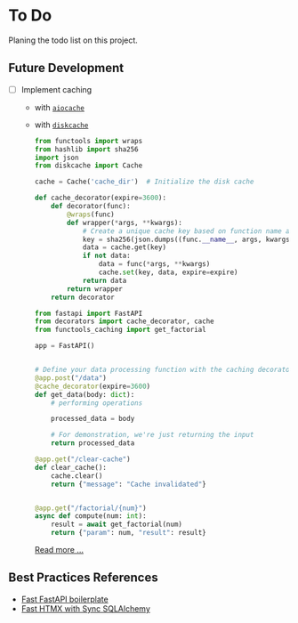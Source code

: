 # To Do

Planing the todo list on this project.

## Future Development

- [ ] Implement caching

  - with [`aiocache`](https://github.com/aio-libs/aiocache)
  - with [`diskcache`](https://github.com/grantjenks/python-diskcache)

    ```python
    from functools import wraps
    from hashlib import sha256
    import json
    from diskcache import Cache

    cache = Cache('cache_dir')  # Initialize the disk cache

    def cache_decorator(expire=3600):
        def decorator(func):
            @wraps(func)
            def wrapper(*args, **kwargs):
                # Create a unique cache key based on function name and parameters
                key = sha256(json.dumps((func.__name__, args, kwargs), sort_keys=True).encode()).hexdigest()
                data = cache.get(key)
                if not data:
                    data = func(*args, **kwargs)
                    cache.set(key, data, expire=expire)
                return data
            return wrapper
        return decorator
    ```

    ```python
    from fastapi import FastAPI
    from decorators import cache_decorator, cache
    from functools_caching import get_factorial

    app = FastAPI()


    # Define your data processing function with the caching decorator
    @app.post("/data")
    @cache_decorator(expire=3600)
    def get_data(body: dict):
        # performing operations

        processed_data = body

        # For demonstration, we're just returning the input
        return processed_data

    @app.get("/clear-cache")
    def clear_cache():
        cache.clear()
        return {"message": "Cache invalidated"}


    @app.get("/factorial/{num}")
    async def compute(num: int):
        result = await get_factorial(num)
        return {"param": num, "result": result}
    ```

    [Read more ...](https://rajansahu713.medium.com/caching-in-fastapi-applications-4dbd49027966)

## Best Practices References

- [Fast FastAPI boilerplate](https://github.com/igorbenav/FastAPI-boilerplate)
- [Fast HTMX with Sync SQLAlchemy](https://github.com/marty331/fasthtmx)
